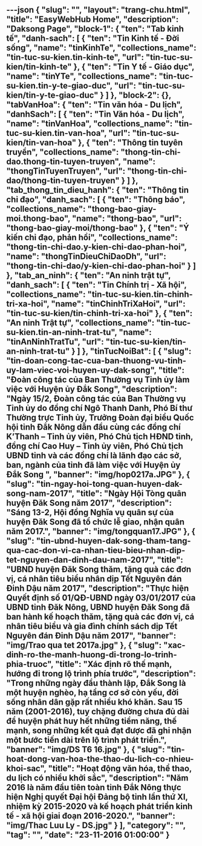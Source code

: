 ---json
{
    "slug": "",
    "layout": "trang-chu.html",
    "title": "EasyWebHub Home",
    "description": "Daksong Page",
    "block-1": {
        "ten": "Tab kinh tế",
        "danh-sach": [
            {
                "ten": "Tin Kinh tế - Đời sống",
                "name": "tinKinhTe",
                "collections_name": "tin-tuc-su-kien.tin-kinh-te",
                "url": "tin-tuc-su-kien/tin-kinh-te"
            },
            {
                "ten": "Tin Y tế - Giáo dục",
                "name": "tinYTe",
                "collections_name": "tin-tuc-su-kien.tin-y-te-giao-duc",
                "url": "tin-tuc-su-kien/tin-y-te-giao-duc"
            }
        ]
    },
    "block-2": {},
    "tabVanHoa": {
        "ten": "Tin văn hóa - Du lịch",
        "danhSach": [
            {
                "ten": "Tin Văn hóa - Du lịch",
                "name": "tinVanHoa",
                "collections_name": "tin-tuc-su-kien.tin-van-hoa",
                "url": "tin-tuc-su-kien/tin-van-hoa"
            },
            {
                "ten": "Thông tin tuyên truyền",
                "collections_name": "thong-tin-chi-dao.thong-tin-tuyen-truyen",
                "name": "thongTinTuyenTruyen",
                "url": "thong-tin-chi-dao/thong-tin-tuyen-truyen"
            }
        ]
    },
    "tab_thong_tin_dieu_hanh": {
        "ten": "Thông tin chỉ đạo",
        "danh_sach": [
            {
                "ten": "Thông báo",
                "collections_name": "thong-bao-giay-moi.thong-bao",
                "name": "thong-bao",
                "url": "thong-bao-giay-moi/thong-bao"
            },
            {
                "ten": "Ý kiến chỉ đạo, phản hồi",
                "collections_name": "thong-tin-chi-dao.y-kien-chi-dao-phan-hoi",
                "name": "thongTinDieuChiDaoDh",
                "url": "thong-tin-chi-dao/y-kien-chi-dao-phan-hoi"
            }
        ]
    },
    "tab_an_ninh": {
        "ten": "An ninh trật tự",
        "danh_sach": [
            {
                "ten": "Tin Chính trị - Xã hội",
                "collections_name": "tin-tuc-su-kien.tin-chinh-tri-xa-hoi",
                "name": "tinChinhTriXaHoi",
                "url": "tin-tuc-su-kien/tin-chinh-tri-xa-hoi"
            },
            {
                "ten": "An ninh Trật tự",
                "collections_name": "tin-tuc-su-kien.tin-an-ninh-trat-tu",
                "name": "tinAnNinhTratTu",
                "url": "tin-tuc-su-kien/tin-an-ninh-trat-tu"
            }
        ]
    },
    "tinTucNoiBat": [
        {
            "slug": "tin-doan-cong-tac-cua-ban-thuong-vu-tinh-uy-lam-viec-voi-huyen-uy-dak-song",
            "title": "Đoàn công tác của Ban Thường vụ Tỉnh ủy làm việc với Huyện ủy Đắk Song",
            "description": "Ngày 15/2, Đoàn công tác của Ban Thường vụ Tỉnh ủy do đồng chí Ngô Thanh Danh, Phó Bí thư Thường trực Tỉnh ủy, Trưởng Đoàn đại biểu Quốc hội tỉnh Đắk Nông dẫn đầu cùng các đồng chí K’Thanh – Tỉnh ủy viên, Phó Chủ tịch HĐND tỉnh, đồng chí Cao Huy – Tỉnh ủy viên, Phó Chủ tịch UBND tỉnh  và các đồng chí là lãnh đạo các sở, ban, ngành của tỉnh đã làm việc với Huyện ủy Đắk Song ",
            "banner": "img/hop0217a.JPG"
        },
        {
            "slug": "tin-ngay-hoi-tong-quan-huyen-dak-song-nam-2017",
            "title": "Ngày Hội Tòng quân huyện Đăk Song năm 2017",
            "description": "Sáng 13-2, Hội đồng Nghĩa vụ quân sự của huyện Đăk Song đã tổ chức lễ giao, nhận quân năm 2017.",
            "banner": "img/tongquan17.JPG"
        },
        {
            "slug": "tin-ubnd-huyen-dak-song-tham-tang-qua-cac-don-vi-ca-nhan-tieu-bieu-nhan-dip-tet-nguyen-dan-dinh-dau-nam-2017",
            "title": "UBND huyện Đăk Song thăm, tặng quà các đơn vị, cá nhân tiêu biểu nhân dịp Tết Nguyên đán Đinh Dậu năm 2017",
            "description": "Thực hiện Quyết định số 01/QĐ-UBND ngày 03/01/2017 của UBND tỉnh Đăk Nông, UBND huyện Đăk Song đã ban hành kế hoạch thăm, tặng quà các đơn vị, cá nhân tiêu biểu và gia đình chính sách dịp Tết Nguyên đán Đinh Dậu năm 2017",
            "banner": "img/Trao qua tet 2017a.jpg"
        },
        {
            "slug": "xac-dinh-ro-the-manh-huong-di-trong-lo-trinh-phia-truoc",
            "title": "Xác định rõ thế mạnh, hướng đi trong lộ trình phía trước",
            "description": "Trong những ngày đầu thành lập, Đắk Song là một huyện nghèo, hạ tầng cơ sở còn yếu, đời sống nhân dân gặp rất nhiều khó khăn. Sau 15 năm (2001-2016), tuy chặng đường chưa đủ dài để huyện phát huy hết những tiềm năng, thế mạnh, song những kết quả đạt được đã ghi nhận một bước tiến dài trên lộ trình phát triển.",
            "banner": "img/DS T6 16.jpg"
        },
        {
            "slug": "tin-hoat-dong-van-hoa-the-thao-du-lich-co-nhieu-khoi-sac",
            "title": "Hoạt động văn hóa, thể thao, du lịch có nhiều khởi sắc",
            "description": "Năm 2016 là năm đầu tiên toàn tỉnh Đắk Nông thực hiện Nghị quyết Đại hội Đảng bộ tỉnh lần thứ XI, nhiệm kỳ 2015-2020 và kế hoạch phát triển kinh tế - xã hội giai đoạn 2016-2020.",
            "banner": "img/Thac Luu Ly - DS.jpg"
        }
    ],
    "category": "",
    "tag": "",
    "date": "23-11-2016 01:00:00"
}
---
